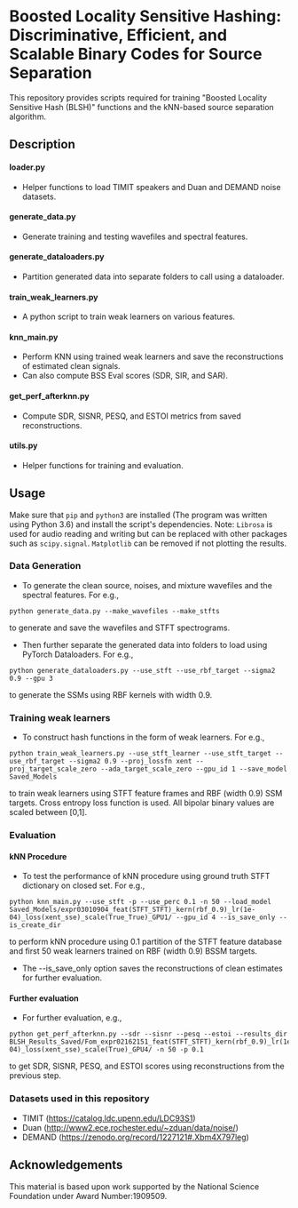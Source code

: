 # Boosted Locality Sensitive Hashing: Discriminative, Efficient, and Scalable Binary Codes for Source Separation
This repository provides scripts required for training "Boosted Locality Sensitive Hash (BLSH)" functions and the kNN-based source separation algorithm. 

## Description

#### loader.py
* Helper functions to load TIMIT speakers and Duan and DEMAND noise datasets.

#### generate_data.py
* Generate training and testing wavefiles and spectral features.

#### generate_dataloaders.py
* Partition generated data into separate folders to call using a dataloader.

#### train_weak_learners.py
* A python script to train weak learners on various features. 

#### knn_main.py
* Perform KNN using trained weak learners and save the reconstructions of estimated clean signals. 
* Can also compute BSS Eval scores (SDR, SIR, and SAR).

#### get_perf_afterknn.py
* Compute SDR, SISNR, PESQ, and ESTOI metrics from saved reconstructions. 

#### utils.py
* Helper functions for training and evaluation.

## Usage
Make sure that ```pip``` and ```python3``` are installed (The program was written using Python 3.6) and install the script's dependencies. Note: ```Librosa``` is used for audio reading and writing but can be replaced with other packages such as ```scipy.signal```. ```Matplotlib``` can be removed if not plotting the results. 

### Data Generation
* To generate the clean source, noises, and mixture wavefiles and the spectral features. For e.g.,
```
python generate_data.py --make_wavefiles --make_stfts
```
to generate and save the wavefiles and STFT spectrograms. 

* Then further separate the generated data into folders to load using PyTorch Dataloaders. For e.g.,
```
python generate_dataloaders.py --use_stft --use_rbf_target --sigma2 0.9 --gpu 3
```
to generate the SSMs using RBF kernels with width 0.9. 

### Training weak learners
* To construct hash functions in the form of weak learners. For e.g.,
```
python train_weak_learners.py --use_stft_learner --use_stft_target --use_rbf_target --sigma2 0.9 --proj_lossfn xent --proj_target_scale_zero --ada_target_scale_zero --gpu_id 1 --save_model Saved_Models
```
to train weak learners using STFT feature frames and RBF (width 0.9) SSM targets. Cross entropy loss function is used. All bipolar binary values are scaled between [0,1]. 

### Evaluation

#### kNN Procedure
* To test the performance of kNN procedure using ground truth STFT dictionary on closed set. For e.g.,
```
python knn_main.py --use_stft -p --use_perc 0.1 -n 50 --load_model Saved_Models/expr03010904_feat(STFT_STFT)_kern(rbf_0.9)_lr(1e-04)_loss(xent_sse)_scale(True_True)_GPU1/ --gpu_id 4 --is_save_only --is_create_dir
```
to perform kNN procedure using 0.1 partition of the STFT feature database and first 50 weak learners trained on RBF (width 0.9) BSSM targets. 
* The --is_save_only option saves the reconstructions of clean estimates for further evaluation. 

#### Further evaluation
* For further evaluation, e.g.,
```
python get_perf_afterknn.py --sdr --sisnr --pesq --estoi --results_dir BLSH_Results_Saved/Fom_expr02162151_feat(STFT_STFT)_kern(rbf_0.9)_lr(1e-04)_loss(xent_sse)_scale(True)_GPU4/ -n 50 -p 0.1 
```
to get SDR, SISNR, PESQ, and ESTOI scores using reconstructions from the previous step. 

### Datasets used in this repository
* TIMIT (https://catalog.ldc.upenn.edu/LDC93S1)
* Duan (http://www2.ece.rochester.edu/~zduan/data/noise/)
* DEMAND (https://zenodo.org/record/1227121#.Xbm4X797leg)

## Acknowledgements
This material is based upon work supported by the National Science Foundation under Award Number:1909509.
